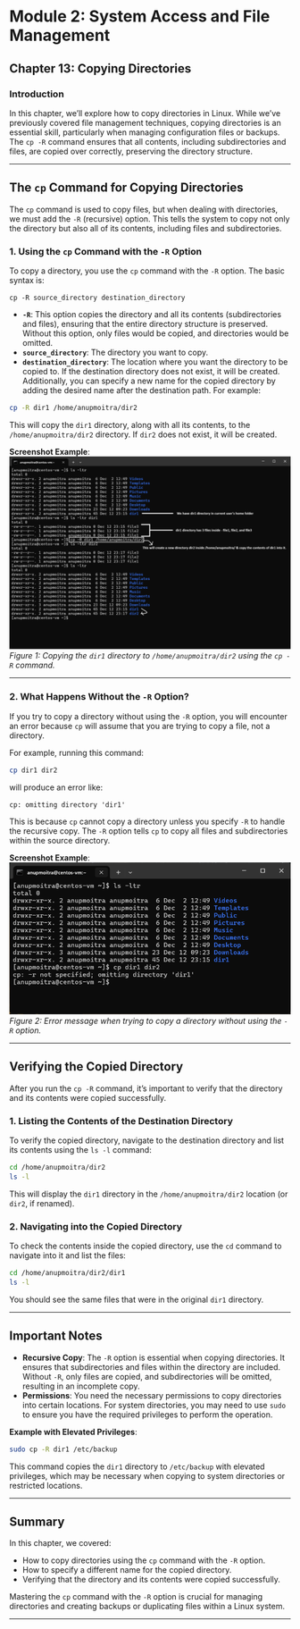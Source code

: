 # **Module 2: System Access and File Management**  
## **Chapter 13: Copying Directories**

### **Introduction**  
In this chapter, we’ll explore how to copy directories in Linux. While we’ve previously covered file management techniques, copying directories is an essential skill, particularly when managing configuration files or backups. The `cp -R` command ensures that all contents, including subdirectories and files, are copied over correctly, preserving the directory structure.

---

## **The `cp` Command for Copying Directories**

The `cp` command is used to copy files, but when dealing with directories, we must add the `-R` (recursive) option. This tells the system to copy not only the directory but also all of its contents, including files and subdirectories.

### 1. **Using the `cp` Command with the `-R` Option**  
To copy a directory, you use the `cp` command with the `-R` option. The basic syntax is:

```
cp -R source_directory destination_directory
```

- **`-R`**: This option copies the directory and all its contents (subdirectories and files), ensuring that the entire directory structure is preserved. Without this option, only files would be copied, and directories would be omitted.
- **`source_directory`**: The directory you want to copy.
- **`destination_directory`**: The location where you want the directory to be copied to. If the destination directory does not exist, it will be created. Additionally, you can specify a new name for the copied directory by adding the desired name after the destination path. For example:

```bash
cp -R dir1 /home/anupmoitra/dir2
```

This will copy the `dir1` directory, along with all its contents, to the `/home/anupmoitra/dir2` directory. If `dir2` does not exist, it will be created.

**Screenshot Example**:  
![Copying a directory using the cp command](screenshots/01-cp-copy-directory.png)  
*Figure 1: Copying the `dir1` directory to `/home/anupmoitra/dir2` using the `cp -R` command.*

---

### 2. **What Happens Without the `-R` Option?**  
If you try to copy a directory without using the `-R` option, you will encounter an error because `cp` will assume that you are trying to copy a file, not a directory.

For example, running this command:

```bash
cp dir1 dir2
```

will produce an error like:

```
cp: omitting directory 'dir1'
```

This is because `cp` cannot copy a directory unless you specify `-R` to handle the recursive copy. The `-R` option tells `cp` to copy all files and subdirectories within the source directory.

**Screenshot Example**:  
![Error without the -R option](screenshots/02-cp-error-without-R.png)  
*Figure 2: Error message when trying to copy a directory without using the `-R` option.*

---

## **Verifying the Copied Directory**

After you run the `cp -R` command, it’s important to verify that the directory and its contents were copied successfully.

### 1. **Listing the Contents of the Destination Directory**  
To verify the copied directory, navigate to the destination directory and list its contents using the `ls -l` command:

```bash
cd /home/anupmoitra/dir2
ls -l
```

This will display the `dir1` directory in the `/home/anupmoitra/dir2` location (or `dir2`, if renamed).

### 2. **Navigating into the Copied Directory**  
To check the contents inside the copied directory, use the `cd` command to navigate into it and list the files:

```bash
cd /home/anupmoitra/dir2/dir1
ls -l
```

You should see the same files that were in the original `dir1` directory.

---

## **Important Notes**

- **Recursive Copy**: The `-R` option is essential when copying directories. It ensures that subdirectories and files within the directory are included. Without `-R`, only files are copied, and subdirectories will be omitted, resulting in an incomplete copy.
- **Permissions**: You need the necessary permissions to copy directories into certain locations. For system directories, you may need to use `sudo` to ensure you have the required privileges to perform the operation.

**Example with Elevated Privileges**:  
```bash
sudo cp -R dir1 /etc/backup
```

This command copies the `dir1` directory to `/etc/backup` with elevated privileges, which may be necessary when copying to system directories or restricted locations.

---

## **Summary**

In this chapter, we covered:  
- How to copy directories using the `cp` command with the `-R` option.  
- How to specify a different name for the copied directory.  
- Verifying that the directory and its contents were copied successfully.

Mastering the `cp` command with the `-R` option is crucial for managing directories and creating backups or duplicating files within a Linux system.

---
